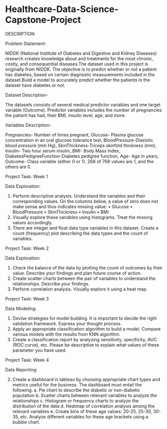 # Healthcare-Data-Science-Capstone-Project

DESCRIPTION

Problem Statement-

NIDDK (National Institute of Diabetes and Digestive and Kidney Diseases) research creates knowledge about and treatments for the most chronic, costly, and consequential diseases.The dataset used in this project is originally from NIDDK. The objective is to predict whether or not a patient has diabetes, based on certain diagnostic measurements included in the dataset.Build a model to accurately predict whether the patients in the dataset have diabetes or not.

Dataset Description-

The datasets consists of several medical predictor variables and one target variable (Outcome). Predictor variables includes the number of pregnancies the patient has had, their BMI, insulin level, age, and more.
 
Variables	Description-

Pregnancies-  Number of times pregnant, 
Glucose-      Plasma glucose concentration in an oral glucose tolerance test, 
BloodPressure-Diastolic blood pressure (mm Hg), 
SkinThickness-Triceps skinfold thickness (mm), 
Insulin-      Two hour serum insulin, 
BMI-          Body Mass Index, 
DiabetesPedigreeFunction-Diabetes pedigree function, 
Age-          Age in years, 
Outcome-      Class variable (either 0 or 1). 268 of 768 values are 1, and the others are 0. 

Project Task: Week 1

Data Exploration:

1. Perform descriptive analysis. Understand the variables and their corresponding values. On the columns below, a value of zero does not make sense and thus indicates missing value:
• Glucose
• BloodPressure
• SkinThickness
• Insulin
• BMI
2. Visually explore these variables using histograms. Treat the missing values accordingly.
3. There are integer and float data type variables in this dataset. Create a count (frequency) plot describing the data types and the count of variables. 

Project Task: Week 2

Data Exploration:

1. Check the balance of the data by plotting the count of outcomes by their value. Describe your findings and plan future course of action.
2. Create scatter charts between the pair of variables to understand the relationships. Describe your findings.
3. Perform correlation analysis. Visually explore it using a heat map.
 
Project Task: Week 3

Data Modeling:

1. Devise strategies for model building. It is important to decide the right validation framework. Express your thought process.
2. Apply an appropriate classification algorithm to build a model. Compare various models with the results from KNN algorithm.
3. Create a classification report by analyzing sensitivity, specificity, AUC (ROC curve), etc. Please be descriptive to explain what values of these parameter you have used.
 
Project Task: Week 4

Data Reporting:

2. Create a dashboard in tableau by choosing appropriate chart types and metrics useful for the business. The dashboard must entail the following:
a. Pie chart to describe the diabetic or non-diabetic population
b. Scatter charts between relevant variables to analyze the relationships
c. Histogram or frequency charts to analyze the distribution of the data
d. Heatmap of correlation analysis among the relevant variables
e. Create bins of these age values: 20-25, 25-30, 30-35, etc. Analyze different variables for these age brackets using a bubble chart.
 


